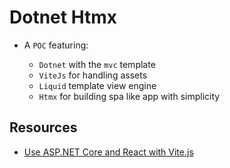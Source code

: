 # Dotnet Htmx

- A `POC` featuring:

  - `Dotnet` with the `mvc` template
  - `ViteJs` for handling assets
  - `Liquid` template view engine
  - `Htmx` for building spa like app with simplicity

## Resources

- [Use ASP.NET Core and React with Vite.js](https://blog.codeinside.eu/2023/02/11/aspnet-core-react-with-vitejs/)
